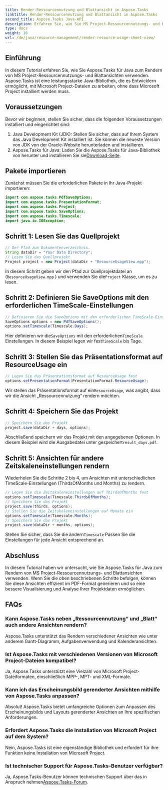 ```yaml
---
title: Render-Ressourcennutzung und Blattansicht in Aspose.Tasks
linktitle: Render-Ressourcennutzung und Blattansicht in Aspose.Tasks
second_title: Aspose.Tasks Java-API
description: Erfahren Sie, wie Sie MS Project-Ressourcennutzungs- und Blattansichten in Aspose.Tasks für Java rendern. Befolgen Sie unsere Schritt-für-Schritt-Anleitung, um mühelos detaillierte PDF-Berichte zu erstellen.
type: docs
weight: 16
url: /de/java/resource-management/render-resource-usage-sheet-view/
---
```

## Einführung
In diesem Tutorial erfahren Sie, wie Sie Aspose.Tasks für Java zum Rendern von MS Project-Ressourcennutzungs- und Blattansichten verwenden. Aspose.Tasks ist eine leistungsstarke Java-Bibliothek, die es Entwicklern ermöglicht, mit Microsoft Project-Dateien zu arbeiten, ohne dass Microsoft Project installiert werden muss.
## Voraussetzungen
Bevor wir beginnen, stellen Sie sicher, dass die folgenden Voraussetzungen installiert und eingerichtet sind:
1. Java Development Kit (JDK): Stellen Sie sicher, dass auf Ihrem System das Java Development Kit installiert ist. Sie können die neueste Version von JDK von der Oracle-Website herunterladen und installieren.
2.  Aspose.Tasks für Java: Laden Sie die Aspose.Tasks für Java-Bibliothek von herunter und installieren Sie sie[Download-Seite](https://releases.aspose.com/tasks/java/).

## Pakete importieren
Zunächst müssen Sie die erforderlichen Pakete in Ihr Java-Projekt importieren:
```java
import com.aspose.tasks.PdfSaveOptions;
import com.aspose.tasks.PresentationFormat;
import com.aspose.tasks.Project;
import com.aspose.tasks.SaveOptions;
import com.aspose.tasks.Timescale;
import java.io.IOException;
```
## Schritt 1: Lesen Sie das Quellprojekt
```java
// Der Pfad zum Dokumentenverzeichnis.
String dataDir = "Your Data Directory";
// Lesen Sie das Quellprojekt
Project project = new Project(dataDir + "ResourceUsageView.mpp");
```
In diesem Schritt geben wir den Pfad zur Quellprojektdatei an (`ResourceUsageView.mpp` ) und verwenden Sie die`Project` Klasse, um es zu lesen.
## Schritt 2: Definieren Sie SaveOptions mit den erforderlichen TimeScale-Einstellungen
```java
// Definieren Sie die SaveOptions mit den erforderlichen TimeScale-Einstellungen als Tage
SaveOptions options = new PdfSaveOptions();
options.setTimescale(Timescale.Days);
```
 Hier definieren wir die`SaveOptions` mit den erforderlichen`TimeScale` Einstellungen. In diesem Beispiel legen wir fest`TimeScale` bis Tage.
## Schritt 3: Stellen Sie das Präsentationsformat auf ResourceUsage ein
```java
// Legen Sie das Präsentationsformat auf ResourceUsage fest
options.setPresentationFormat(PresentationFormat.ResourceUsage);
```
 Wir stellen das Präsentationsformat auf ein`ResourceUsage`, was angibt, dass wir die Ansicht „Ressourcennutzung“ rendern möchten.
## Schritt 4: Speichern Sie das Projekt
```java
// Speichern Sie das Projekt
project.save(dataDir + days, options);
```
Abschließend speichern wir das Projekt mit den angegebenen Optionen. In diesem Beispiel wird die Ausgabedatei unter gespeichert`result_days.pdf`.
## Schritt 5: Ansichten für andere Zeitskaleneinstellungen rendern
Wiederholen Sie die Schritte 2 bis 4, um Ansichten mit unterschiedlichen TimeScale-Einstellungen (ThirdsOfMonths und Months) zu rendern.
```java
// Legen Sie die Zeitskaleneinstellungen auf ThirdsOfMonths fest
options.setTimescale(Timescale.ThirdsOfMonths);
// Speichern Sie das Projekt
project.save(thirds, options);
// Stellen Sie die Zeitskaleneinstellungen auf Monate ein
options.setTimescale(Timescale.Months);
// Speichern Sie das Projekt
project.save(dataDir + months, options);
```
 Stellen Sie sicher, dass Sie die ändern`Timescale` Passen Sie die Einstellungen für jede Ansicht entsprechend an.

## Abschluss
In diesem Tutorial haben wir untersucht, wie Sie Aspose.Tasks für Java zum Rendern von MS Project-Ressourcennutzungs- und Blattansichten verwenden. Wenn Sie die oben beschriebenen Schritte befolgen, können Sie diese Ansichten effizient im PDF-Format generieren und so eine bessere Visualisierung und Analyse Ihrer Projektdaten ermöglichen.
## FAQs
### Kann Aspose.Tasks neben „Ressourcennutzung“ und „Blatt“ auch andere Ansichten rendern?
Aspose.Tasks unterstützt das Rendern verschiedener Ansichten wie unter anderem Gantt-Diagramm, Aufgabenverwendung und Kalenderansichten.
### Ist Aspose.Tasks mit verschiedenen Versionen von Microsoft Project-Dateien kompatibel?
Ja, Aspose.Tasks unterstützt eine Vielzahl von Microsoft Project-Dateiformaten, einschließlich MPP-, MPT- und XML-Formate.
### Kann ich das Erscheinungsbild gerenderter Ansichten mithilfe von Aspose.Tasks anpassen?
Absolut! Aspose.Tasks bietet umfangreiche Optionen zum Anpassen des Erscheinungsbilds und Layouts gerenderter Ansichten an Ihre spezifischen Anforderungen.
### Erfordert Aspose.Tasks die Installation von Microsoft Project auf dem System?
Nein, Aspose.Tasks ist eine eigenständige Bibliothek und erfordert für ihre Funktion keine Installation von Microsoft Project.
### Ist technischer Support für Aspose.Tasks-Benutzer verfügbar?
 Ja, Aspose.Tasks-Benutzer können technischen Support über das in Anspruch nehmen[Aspose.Tasks-Forum](https://forum.aspose.com/c/tasks/15).